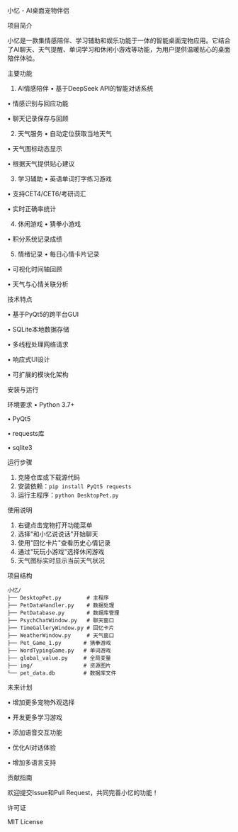 小忆 - AI桌面宠物伴侣

项目简介

小忆是一款集情感陪伴、学习辅助和娱乐功能于一体的智能桌面宠物应用。它结合了AI聊天、天气提醒、单词学习和休闲小游戏等功能，为用户提供温暖贴心的桌面陪伴体验。

主要功能

1. AI情感陪伴
• 基于DeepSeek API的智能对话系统

• 情感识别与回应功能

• 聊天记录保存与回顾


2. 天气服务
• 自动定位获取当地天气

• 天气图标动态显示

• 根据天气提供贴心建议


3. 学习辅助
• 英语单词打字练习游戏

• 支持CET4/CET6/考研词汇

• 实时正确率统计


4. 休闲游戏
• 猜拳小游戏

• 积分系统记录成绩


5. 情绪记录
• 每日心情卡片记录

• 可视化时间轴回顾

• 天气与心情关联分析


技术特点

• 基于PyQt5的跨平台GUI

• SQLite本地数据存储

• 多线程处理网络请求

• 响应式UI设计

• 可扩展的模块化架构


安装与运行

环境要求
• Python 3.7+

• PyQt5

• requests库

• sqlite3


运行步骤
1. 克隆仓库或下载源代码
2. 安装依赖：`pip install PyQt5 requests`
3. 运行主程序：`python DesktopPet.py`

使用说明

1. 右键点击宠物打开功能菜单
2. 选择"和小忆说说话"开始聊天
3. 使用"回忆卡片"查看历史心情记录
4. 通过"玩玩小游戏"选择休闲游戏
5. 天气图标实时显示当前天气状况

项目结构

```
小忆/
├── DesktopPet.py        # 主程序
├── PetDataHandler.py    # 数据处理
├── PetDatabase.py       # 数据库管理
├── PsychChatWindow.py   # 聊天窗口
├── TimeGalleryWindow.py # 回忆卡片
├── WeatherWindow.py     # 天气窗口
├── Pet_Game_1.py       # 猜拳游戏
├── WordTypingGame.py   # 单词游戏
├── global_value.py     # 全局变量
├── img/                # 资源图片
└── pet_data.db         # 数据库文件
```

未来计划

• 增加更多宠物外观选择

• 开发更多学习游戏

• 添加语音交互功能

• 优化AI对话体验

• 增加多语言支持


贡献指南

欢迎提交Issue和Pull Request，共同完善小忆的功能！

许可证

MIT License
